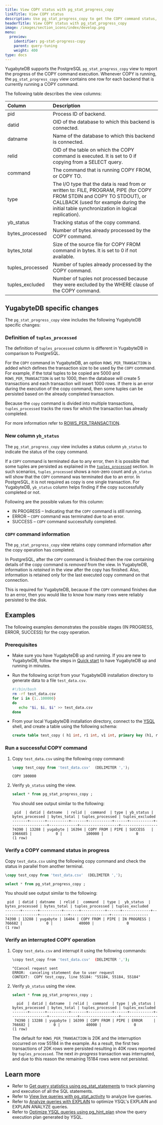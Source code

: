 ```yaml
---
title: View COPY status with pg_stat_progress_copy
linkTitle: View COPY status
description: Use pg_stat_progress_copy to get the COPY command status, number of tuples processed, and other COPY progress reports.
headerTitle: View COPY status with pg_stat_progress_copy
image: /images/section_icons/index/develop.png
menu:
  preview:
    identifier: pg-stat-progress-copy
    parent: query-tuning
    weight: 400
type: docs
---
```


YugabyteDB supports the PostgreSQL `pg_stat_progress_copy` view to report the progress of the COPY command execution. Whenever COPY is running, the `pg_stat_progress_copy` view contains one row for each backend that is currently running a COPY command.

The following table describes the view columns:

| Column | Description |
| :---- | :---------- |
| pid | Process ID of backend. |
| datid | OID of the database to which this backend is connected. |
| datname | Name of the database to which this backend is connected. |
| relid | OID of the table on which the COPY command is executed. It is set to 0 if copying from a SELECT query.|
| command | The command that is running COPY FROM, or COPY TO. |
| type | The I/O type that the data is read from or written to: FILE, PROGRAM, PIPE (for COPY FROM STDIN and COPY TO STDOUT), or CALLBACK (used for example during the initial table synchronization in logical replication). |
| yb_status | Tracking status of the copy command. |
| bytes_processed | Number of bytes already processed by the COPY command. |
| bytes_total | Size of the source file for COPY FROM command in bytes. It is set to 0 if not available. |
| tuples_processed | Number of tuples already processed by the COPY command. |
| tuples_excluded | Number of tuples not processed because they were excluded by the WHERE clause of the COPY command. |

## YugabyteDB specific changes

The `pg_stat_progress_copy` view includes the following YugabyteDB specific changes:

### Definition of `tuples_processed`

The definition of `tuples_processed` column is different in YugabyteDB in comparison to PostgreSQL.

For the `COPY` command in YugabyteDB, an option `ROWS_PER_TRANSACTION` is added which defines the transaction size to be used by the `COPY` command. For example, if the total tuples to be copied are 5000 and `ROWS_PER_TRANSACTION` is set to 1000, then the database will create 5 transactions and each transaction will insert 1000 rows. If there is an error during the execution of the copy command, then some tuples can be persisted based on the already completed transaction.

Because the `copy` command is divided into multiple transactions, `tuples_processed` tracks the rows for which the transaction has already completed.

For more information refer to [ROWS_PER_TRANSACTION](../../../api/ysql/the-sql-language/statements/cmd_copy/#rows-per-transaction).

### New column `yb_status`

The `pg_stat_progress_copy` view includes a status column `yb_status` to indicate the status of the copy command.

If a `COPY` command is terminated due to any error, then it is possible that some tuples are persisted as explained in the [`tuples_processed`](#definition-of-tuples-processed) section. In such scenarios, `tuples_processed` shows a non-zero count and `yb_status` will show that the `COPY` command was terminated due to an error. In PostgreSQL, it is not required as copy is one single transaction. For YugabyteDB, `yb_status` column helps finding if the copy successfully completed or not.

Following are the possible values for this column:

- IN PROGRESS – Indicating that the `COPY` command is still running.
- ERROR – `COPY` command was terminated due to an error.
- SUCCESS – `COPY` command successfully completed.

### `COPY` command information

The `pg_stat_progress_copy` view retains copy command information after the copy operation has completed.

In PostgreSQL, after the `COPY` command is finished then the row containing details of the copy command is _removed_ from the view. In YugabyteDB, information is _retained_ in the view after the copy has finished. Also, information is retained only for the last executed copy command on that connection.

This is required for YugabyteDB, because if the `COPY` command finishes due to an error, then you would like to know how many rows were reliably persisted to the disk.

## Examples

The following examples demonstrates the possible stages (IN PROGRESS, ERROR, SUCCESS) for the copy operation.

### Prerequisites

- Make sure you have YugabyteDB up and running. If you are new to YugabyteDB, follow the steps in [Quick start](../../../quick-start/) to have YugabyteDB up and running in minutes.

- Run the following script from your YugabyteDB installation directory to generate data to a file `test_data.csv`.

    ```sh
    #!/bin/bash
    rm -rf test_data.csv
    for i in {1..100000}
    do
       echo "$i, $i, $i" >> test_data.csv
    done
    ```

- From your local YugabyteDB installation directory, connect to the [YSQL](../../../../admin/ysqlsh/) shell, and create a table using the following schema:

    ```sql
    create table test_copy ( h1 int, r1 int, v1 int, primary key (h1, r1));
    ```

### Run a successful COPY command

1. Copy `test_data.csv` using the following copy command:

    ```sql
    \copy test_copy from 'test_data.csv'  (DELIMITER ',');
    ```

    ```output
    COPY 100000
    ```

1. Verify `yb_status` using the view.

    ```sql
    select * from pg_stat_progress_copy ;
    ```

    You should see output similar to the following:

    ```output
     pid  | datid | datname  | relid |  command  | type | yb_status | bytes_processed | bytes_total | tuples_processed | tuples_excluded
    -------+-------+----------+-------+-----------+------+-----------+-----------------+-------------+------------------+-----------------
    74390 | 13288 | yugabyte | 16394 | COPY FROM | PIPE | SUCCESS   |         1966685 |           0 |           100000 |               0
    (1 row)
    ```

### Verify a COPY command status in progress

Copy `test_data.csv` using the following copy command and check the status in parallel from another terminal.

```sql
\copy test_copy from 'test_data.csv'  (DELIMITER ',');
```

```sql
select * from pg_stat_progress_copy ;
```

You should see output similar to the following:

```output
 pid  | datid | datname  | relid |  command  | type |  yb_status  | bytes_processed | bytes_total | tuples_processed | tuples_excluded
-------+-------+----------+-------+-----------+------+-------------+-----------------+-------------+------------------+-----------------
74390 | 13288 | yugabyte | 16404 | COPY FROM | PIPE | IN PROGRESS |          766682 |           0 |            40000 |               0
(1 row)
```

### Verify an interrupted COPY operation

1. Copy `test_data.csv` and interrupt it using the following commands:

    ```sh
    \copy test_copy from 'test_data.csv'  (DELIMITER ',');
    ```

    ```output
    ^CCancel request sent
    ERROR:  canceling statement due to user request
    CONTEXT:  COPY test_copy, line 55184: "55184, 55184, 55184"
    ````

1. Verify `yb_status` using the view.

     ```sql
    select * from pg_stat_progress_copy ;
    ```

    ```output
      pid  | datid | datname  | relid |  command  | type | yb_status | bytes_processed | bytes_total | tuples_processed | tuples_excluded
    -------+-------+----------+-------+-----------+------+-----------+-----------------+-------------+------------------+-----------------
     74390 | 13288 | yugabyte | 16399 | COPY FROM | PIPE | ERROR     |          766682 |           0 |            40000 |               0
    (1 row)
    ```

    The default for `ROWS_PER_TRANSACTION` is 20K and the interruption occurred on row 55184 in the example. As a result, the first two transactions of 20K rows were persisted resulting in 40K rows reported by `tuples_processed`. The next _in-progress_ transaction was interrupted, and due to this reason the remaining 15184 rows were not persisted.

## Learn more

- Refer to [Get query statistics using pg_stat_statements](../pg-stat-statements/) to track planning and execution of all the SQL statements.
- Refer to [View live queries with pg_stat_activity](../pg-stat-activity/) to analyze live queries.
- Refer to [Analyze queries with EXPLAIN](../explain-analyze/) to optimize YSQL's EXPLAIN and EXPLAIN ANALYZE queries.
- Refer to [Optimize YSQL queries using pg_hint_plan](../pg-hint-plan/) show the query execution plan generated by YSQL.
